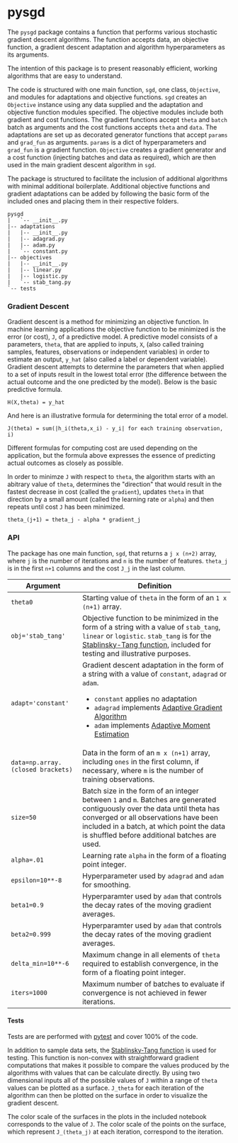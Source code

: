 # pysgd

The `pysgd` package contains a function that performs various stochastic gradient descent algorithms. The function accepts data, an objective function, a gradient descent adaptation and algorithm hyperparameters as its arguments.

The intention of this package is to present reasonably efficient, working algorithms that are easy to understand.

The code is structured with one main function, `sgd`, one class, `Objective`, and modules for adaptations and objective functions. `sgd` creates an `Objective` instance using any data supplied and the adaptation and objective function modules specified. The objective modules include both gradient and cost functions. The gradient functions accept `theta` and `batch` batch as arguments and the cost functions accepts `theta` and `data`. The adaptations are set up as decorated generator functions that accept `params` and `grad_fun` as arguments. `params` is a dict of hyperparameters and `grad_fun` is a gradient function. `Objective` creates a gradient generator and a cost function (injecting batches and data as required), which are then used in the main gradient descent algorithm in `sgd`.

The package is structured to facilitate the inclusion of additional algorithms with minimal additional boilerplate. Additional objective functions and gradient adaptations can be added by following the basic form of the included ones and placing them in their respective folders.

```
pysgd
|   `-- __init__.py
|-- adaptations
|   |-- __init__.py
|   |-- adagrad.py
|   |-- adam.py
|   `-- constant.py
|-- objectives
|   |-- __init__.py
|   |-- linear.py
|   |-- logistic.py
|   `-- stab_tang.py
`-- tests
```

### Gradient Descent

Gradient descent is a method for minimizing an objective function. In machine learning applications the objective function to be minimized is the error (or cost), `J`, of a predictive model. A predictive model consists of a parameters, `theta`, that are applied to inputs, `X`, (also called training samples, features, observations or independent variables) in order to estimate an output, `y_hat` (also called a label or dependent variable). Gradient descent attempts to determine the parameters that when applied to a set of inputs result in the lowest total error (the difference between the actual outcome and the one predicted by the model). Below is the basic predictive formula.

`H(X,theta) = y_hat`

And here is an illustrative formula for determining the total error of a model.

`J(theta) = sum(|h_i(theta,x_i) - y_i| for each training observation, i)`

Different formulas for computing cost are used depending on the application, but the formula above expresses the essence of predicting actual outcomes as closely as possible.

In order to minimze `J` with respect to `theta`, the algorithm starts with an abitrary value of `theta`, determines the "direction" that would result in the fastest decrease in cost (called the `gradient`), updates `theta` in that direction by a small amount (called the learning rate or `alpha`) and then repeats until cost `J` has been minimized.


`theta_(j+1) = theta_j - alpha * gradient_j`

### API

The package has one main function, `sgd`, that returns a `j x (n+2)` array, where `j` is the number of iterations and `n` is the number of features. `theta_j` is in the first `n+1` columns and the cost `J_j` in the last column.

|Argument           |Definition                                                                                    |
|-------------------|----------------------------------------------------------------------------------------------|
|`theta0`           |Starting value of `theta` in the form of an `1 x (n+1)` array.                                |
|`obj='stab_tang'`  |Objective function to be minimized in the form of a string with a value of `stab_tang`, `linear` or `logistic`. `stab_tang` is for the [Stablinsky-Tang function](https://en.wikipedia.org/wiki/Test_functions_for_optimization), included for testing and illustrative purposes.  |
|`adapt='constant'` |Gradient descent adaptation in the form of a string with a value of `constant`, `adagrad` or `adam`.<ul><li> `constant` applies no adaptation</li><li>`adagrad` implements [Adaptive Gradient Algorithm](http://stanford.edu/~jduchi/projects/DuchiHaSi10_colt.pdf)</li><li>`adam` implements [Adaptive Moment Estimation](https://arxiv.org/pdf/1412.6980v8.pdf)</li></ul>                                                                 |
|`data=np.array.(closed brackets)`|Data in the form of an `m x (n+1)` array, including `ones` in the first column, if necessary, where `m` is the number of training observations.                                                      |
|`size=50`          |Batch size in the form of an integer between `1` and `m`. Batches are generated contiguously over the data until theta has converged or all observations have been included in a batch, at which point the data is shuffled before additional batches are used.|
|`alpha=.01`        |Learning rate `alpha` in the form of a floating point integer.                                |
|`epsilon=10**-8`   |Hyperparameter used by `adagrad` and `adam` for smoothing.                                    |
|`beta1=0.9`        |Hyperparamter used by `adam` that controls the decay rates of the moving gradient averages.   |
|`beta2=0.999`      |Hyperparamter used by `adam` that controls the decay rates of the moving gradient averages.   |
|`delta_min=10**-6` |Maximum change in all elements of `theta` required to establish convergence, in the form of a floating point integer.|
|`iters=1000`       |Maximum number of batches to evaluate if convergence is not achieved in fewer iterations.     |

#### Tests

Tests are are performed with [pytest](http://doc.pytest.org/en/latest/index.html) and cover 100% of the code.

In addition to sample data sets, the [Stablinsky-Tang function](https://en.wikipedia.org/wiki/Test_functions_for_optimization) is used for testing. This function is non-convex with straightforward gradient computations that makes it possible to compare the values produced by the algorithms with values that can be calculate directly. By using two dimensional inputs all of the possible values of `J` within a range of `theta` values can be plotted as a surface.  `J_theta` for each iteration of the algorithm can then be plotted on the surface in order to visualize the gradient descent.

The color scale of the surfaces in the plots in the included notebook corresponds to the value of `J`. The color scale of the points on the surface, which represent `J_(theta_j)` at each iteration, correspond to the iteration.


